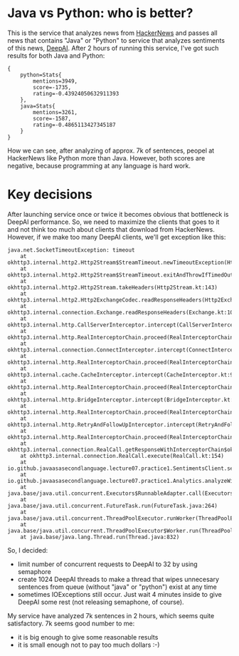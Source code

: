 # Java vs Python: who is better?

This is the service that analyzes news from [HackerNews](https://news.ycombinator.com/) and passes all news that contains "Java" or "Python" to service that analyzes sentiments of this news, [DeepAI](https://deepai.org/machine-learning-model/sentiment-analysis). After 2 hours of running this service, I've got such results for both Java and Python:

```
{
    python=Stats{
        mentions=3949,
        score=-1735,
        rating=-0.43924050632911393
    },
    java=Stats{
        mentions=3261,
        score=-1587,
        rating=-0.4865113427345187
    }
}
```

How we can see, after analyzing of approx. 7k of sentences, peopel at HackerNews like Python more than Java. However, both scores are negative, because programming at any language is hard work.

# Key decisions

After launching service once or twice it becomes obvious that bottleneck is DeepAI performance. So, we need to maximize the clients that goes to it and not think too much about clients that download from HackerNews.
However, if we make too many DeepAI clients, we'll get exception like this:
```
java.net.SocketTimeoutException: timeout
	at okhttp3.internal.http2.Http2Stream$StreamTimeout.newTimeoutException(Http2Stream.kt:677)
	at okhttp3.internal.http2.Http2Stream$StreamTimeout.exitAndThrowIfTimedOut(Http2Stream.kt:686)
	at okhttp3.internal.http2.Http2Stream.takeHeaders(Http2Stream.kt:143)
	at okhttp3.internal.http2.Http2ExchangeCodec.readResponseHeaders(Http2ExchangeCodec.kt:96)
	at okhttp3.internal.connection.Exchange.readResponseHeaders(Exchange.kt:106)
	at okhttp3.internal.http.CallServerInterceptor.intercept(CallServerInterceptor.kt:79)
	at okhttp3.internal.http.RealInterceptorChain.proceed(RealInterceptorChain.kt:109)
	at okhttp3.internal.connection.ConnectInterceptor.intercept(ConnectInterceptor.kt:34)
	at okhttp3.internal.http.RealInterceptorChain.proceed(RealInterceptorChain.kt:109)
	at okhttp3.internal.cache.CacheInterceptor.intercept(CacheInterceptor.kt:95)
	at okhttp3.internal.http.RealInterceptorChain.proceed(RealInterceptorChain.kt:109)
	at okhttp3.internal.http.BridgeInterceptor.intercept(BridgeInterceptor.kt:83)
	at okhttp3.internal.http.RealInterceptorChain.proceed(RealInterceptorChain.kt:109)
	at okhttp3.internal.http.RetryAndFollowUpInterceptor.intercept(RetryAndFollowUpInterceptor.kt:76)
	at okhttp3.internal.http.RealInterceptorChain.proceed(RealInterceptorChain.kt:109)
	at okhttp3.internal.connection.RealCall.getResponseWithInterceptorChain$okhttp(RealCall.kt:201)
	at okhttp3.internal.connection.RealCall.execute(RealCall.kt:154)
	at io.github.javaasasecondlanguage.lecture07.practice1.SentimentsClient.sentiments(SentimentsClient.java:36)
	at io.github.javaasasecondlanguage.lecture07.practice1.Analytics.analyzeWithDeepAI(Analytics.java:148)
	at java.base/java.util.concurrent.Executors$RunnableAdapter.call(Executors.java:515)
	at java.base/java.util.concurrent.FutureTask.run(FutureTask.java:264)
	at java.base/java.util.concurrent.ThreadPoolExecutor.runWorker(ThreadPoolExecutor.java:1130)
	at java.base/java.util.concurrent.ThreadPoolExecutor$Worker.run(ThreadPoolExecutor.java:630)
	at java.base/java.lang.Thread.run(Thread.java:832)
```
So, I decided:
+ limit number of concurrent requests to DeepAI to 32 by using semaphore
+ create 1024 DeepAI threads to make a thread that wipes unnecesary sentences from queue (without "java" or "python") exist at any time
+ sometimes IOExceptions still occur. Just wait 4 minutes inside to give DeepAI some rest (not releasing semaphone, of course).

My service have analyzed 7k sentences in 2 hours, which seems quite satisfactory. 7k seems good number to me:
+ it is big enough to give some reasonable results
+ it is small enough not to pay too much dollars :-)

